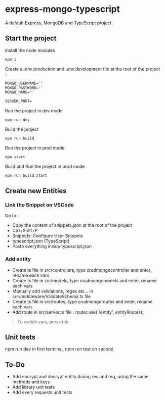 # express-mongo-typescript

A default Express, MongoDB and TypeScript project.

## Start the project

Install the node modules

```txt
npm i
```

Create a .env.production and .env.development file at the root of the project :

```txt
MONGO_USERNAME=''
MONGO_PASSWORD=''
MONGO_NAME=''

SERVER_PORT=
```

Run the project in dev mode

```txt
npm run dev
```

Build the project

```txt
npm run build
```

Run the project in prod mode

```txt
npm start
```

Build and Run the project in prod mode

```txt
npm run build:start
```

## Create new Entities

### Link the Snippet on VSCode

Go to :

-   Copy the content of snippets.json at the root of the project
-   Ctrl+Shift+P
-   Snippets: Configure User Snippets
-   typescript.json (TypeScript)
-   Paste everything inside typescript.json

### Add entity

-   Create ts file in src/controllers, type crudmongocontroller and enter, rename each vars
-   Create ts file in src/models, type crudmongomodels and enter, rename each vars
-   Manually add validations, regex etc... in src/middleware/ValidateSchema.ts file
-   Create ts file in src/routes, type crudmongoroutes and enter, rename each vars
-   Add route in src/server.ts file : router.use('/entity', entityRoutes);

> To switch vars, press tab

## Unit tests

npm run dev in first terminal, npm run test on second.

## To-Do

-   Add encrypt and decrypt entity during res and req, using the same methods and keys
-   Add library unit tests
-   Add every requests unit tests
